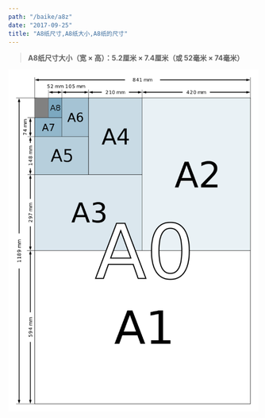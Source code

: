 ```yaml
---
path: "/baike/a8z"
date: "2017-09-25"
title: "A8纸尺寸,A8纸大小,A8纸的尺寸"
---
```


> **A8纸尺寸大小（宽 × 高）：5.2厘米 × 7.4厘米（或 52毫米 × 74毫米）**   
   
![纸的尺寸](/img/a_size_illustration2.png)

